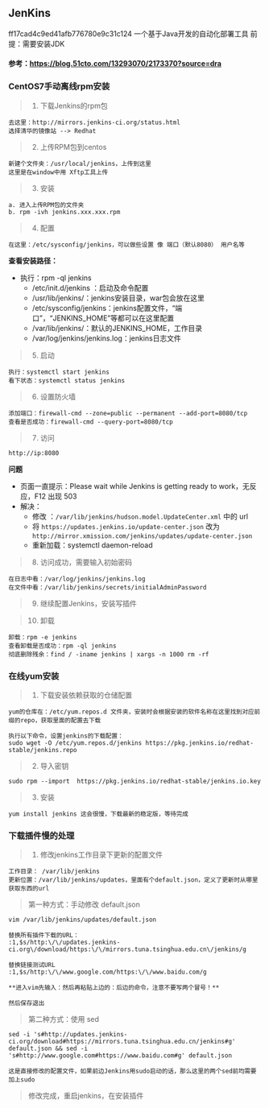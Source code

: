 ## JenKins
ff17cad4c9ed41afb776780e9c31c124
	一个基于Java开发的自动化部署工具
	前提：需要安装JDK

#### 参考：https://blog.51cto.com/13293070/2173370?source=dra

### CentOS7手动离线rpm安装

> 1. 下载Jenkins的rpm包

	去这里：http://mirrors.jenkins-ci.org/status.html
	选择清华的镜像站 --> Redhat

> 2. 上传RPM包到centos

	新建个文件夹：/usr/local/jenkins，上传到这里
	这里是在window中用 Xftp工具上传

> 3. 安装

	a. 进入上传RPM包的文件夹
	b. rpm -ivh jenkins.xxx.xxx.rpm

> 4. 配置

	在这里：/etc/sysconfig/jenkins，可以做些设置 像 端口（默认8080） 用户名等

**查看安装路径：**
* 执行：rpm -ql jenkins
  * /etc/init.d/jenkins ：启动及命令配置
  * /usr/lib/jenkins/：jenkins安装目录，war包会放在这里
  * /etc/sysconfig/jenkins：jenkins配置文件，“端口”，“JENKINS_HOME”等都可以在这里配置
  * /var/lib/jenkins/：默认的JENKINS_HOME，工作目录
  * /var/log/jenkins/jenkins.log：jenkins日志文件

> 5. 启动

	执行：systemctl start jenkins
	看下状态：systemctl status jenkins

> 6. 设置防火墙

	添加端口：firewall-cmd --zone=public --permanent --add-port=8080/tcp
	查看是否成功：firewall-cmd --query-port=8080/tcp

> 7. 访问

	http://ip:8080 

**问题**
* 页面一直提示：Please wait while Jenkins is getting ready to work，无反应，F12 出现 503
* 解决：
  * 修改 ：`/var/lib/jenkins/hudson.model.UpdateCenter.xml` 中的 url
  * 将 `https://updates.jenkins.io/update-center.json` 改为 `http://mirror.xmission.com/jenkins/updates/update-center.json`
  * 重新加载：systemctl daemon-reload   

> 8. 访问成功，需要输入初始密码

	在日志中看：/var/log/jenkins/jenkins.log
	在文件中看：/var/lib/jenkins/secrets/initialAdminPassword 

> 9. 继续配置Jenkins，安装写插件

> 10. 卸载

	卸载：rpm -e jenkins  
	查看卸载是否成功：rpm -ql jenkins 
	彻底删除残余：find / -iname jenkins | xargs -n 1000 rm -rf

### 在线yum安装

> 1. 下载安装依赖获取的仓储配置

	yum的仓库在：/etc/yum.repos.d 文件夹，安装时会根据安装的软件名称在这里找到对应前缀的repo，获取里面的配置去下载
	
	执行以下命令，设置jenkins的下载配置：
	sudo wget -O /etc/yum.repos.d/jenkins https://pkg.jenkins.io/redhat-stable/jenkins.repo 

> 2. 导入密钥

	sudo rpm --import  https://pkg.jenkins.io/redhat-stable/jenkins.io.key

> 3. 安装

	yum install jenkins 这会很慢，下载最新的稳定版，等待完成



### 下载插件慢的处理

> 1. 修改jenkins工作目录下更新的配置文件 

	工作目录： /var/lib/jenkins
	更新位置：/var/lib/jenkins/updates，里面有个default.json，定义了更新时从哪里获取东西的url

> 第一种方式：手动修改 default.json

	vim /var/lib/jenkins/updates/default.json
	
	替换所有插件下载的URL：
	:1,$s/http:\/\/updates.jenkins-ci.org\/download/https:\/\/mirrors.tuna.tsinghua.edu.cn\/jenkins/g
	
	替换链接测试URL
	:1,$s/http:\/\/www.google.com/https:\/\/www.baidu.com/g
	
	**进入vim先输入：然后再粘贴上边的：后边的命令，注意不要写两个冒号！**
	
	然后保存退出

> 第二种方式：使用 sed

	sed -i 's#http://updates.jenkins-ci.org/download#https://mirrors.tuna.tsinghua.edu.cn/jenkins#g' default.json && sed -i 's#http://www.google.com#https://www.baidu.com#g' default.json
	
	这是直接修改的配置文件，如果前边Jenkins用sudo启动的话，那么这里的两个sed前均需要加上sudo

> 修改完成，重启jenkins，在安装插件